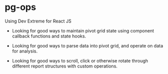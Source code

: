 # pg-ops

Using Dev Extreme for React JS

- Looking for good ways to maintain pivot grid state using component callback functions and state hooks.

- Looking for good ways to parse data into pivot grid, and operate on data for analysis.

- Looking for good ways to scroll, click or otherwise rotate through different report structures with custom operations.